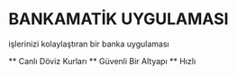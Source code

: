 # BANKAMATİK UYGULAMASI #

işlerinizi kolaylaştıran bir banka uygulaması

** Canlı Döviz Kurları
** Güvenli Bir Altyapı
** Hızlı